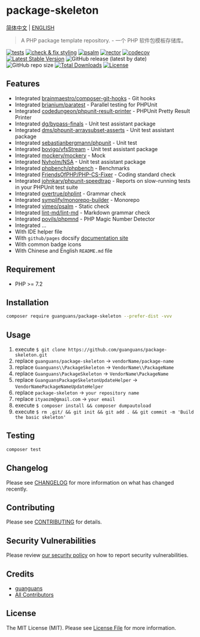 # package-skeleton

[简体中文](README-zh_CN.md) | [ENGLISH](README.md)

> A PHP package template repository. - 一个 PHP 软件包模板存储库。

[![tests](https://github.com/guanguans/package-skeleton/workflows/tests/badge.svg)](https://github.com/guanguans/package-skeleton/actions)
[![check & fix styling](https://github.com/guanguans/package-skeleton/actions/workflows/php-cs-fixer.yml/badge.svg)](https://github.com/guanguans/package-skeleton/actions)
[![psalm](https://github.com/guanguans/package-skeleton/actions/workflows/psalm.yml/badge.svg)](https://github.com/guanguans/package-skeleton/actions/workflows/psalm.yml)
[![rector](https://github.com/guanguans/package-skeleton/actions/workflows/rector.yml/badge.svg)](https://github.com/guanguans/package-skeleton/actions/workflows/rector.yml)
[![codecov](https://codecov.io/gh/guanguans/package-skeleton/branch/main/graph/badge.svg?token=URGFAWS6S4)](https://codecov.io/gh/guanguans/package-skeleton)
[![Latest Stable Version](https://poser.pugx.org/guanguans/package-skeleton/v)](https://packagist.org/packages/guanguans/package-skeleton)
![GitHub release (latest by date)](https://img.shields.io/github/v/release/guanguans/package-skeleton)
![GitHub repo size](https://img.shields.io/github/repo-size/guanguans/package-skeleton)
[![Total Downloads](https://poser.pugx.org/guanguans/package-skeleton/downloads)](https://packagist.org/packages/guanguans/package-skeleton)
[![License](https://poser.pugx.org/guanguans/package-skeleton/license)](https://packagist.org/packages/guanguans/package-skeleton)

## Features

* Integrated [brainmaestro/composer-git-hooks](https://github.com/BrainMaestro/composer-git-hooks) - Git hooks
* Integrated [brianium/paratest](https://github.com/paratestphp/paratest) - Parallel testing for PHPUnit
* Integrated [codedungeon/phpunit-result-printer](https://github.com/mikeerickson/phpunit-pretty-result-printer) - PHPUnit Pretty Result Printer
* Integrated [dg/bypass-finals](https://github.com/rdohms/dg/bypass-finals) - Unit test assistant package
* Integrated [dms/phpunit-arraysubset-asserts](https://github.com/rdohms/phpunit-arraysubset-asserts) - Unit test assistant package
* Integrated [sebastianbergmann/phpunit](https://github.com/sebastianbergmann/phpunit) - Unit test
* Integrated [bovigo/vfsStream](https://github.com/bovigo/vfsStream) - Unit test assistant package
* Integrated [mockery/mockery](https://github.com/mockery/mockery) - Mock
* Integrated [Nyholm/NSA](https://github.com/Nyholm/NSA) - Unit test assistant package
* Integrated [phpbench/phpbench](https://github.com/phpbench/phpbench) - Benchmarks  
* Integrated [FriendsOfPHP/PHP-CS-Fixer](https://github.com/FriendsOfPHP/PHP-CS-Fixer) - Coding standard check
* Integrated [johnkary/phpunit-speedtrap](https://github.com/johnkary/phpunit-speedtrap) - Reports on slow-running tests in your PHPUnit test suite
* Integrated [overtrue/phplint](https://github.com/overtrue/phplint) - Grammar check
* Integrated [symplify/monorepo-builder](https://github.com/symplify/monorepo-builder) - Monorepo
* Integrated [vimeo/psalm](https://github.com/vimeo/psalm) - Static check
* Integrated [lint-md/lint-md](https://github.com/lint-md/lint-md) - Markdown grammar check
* Integrated [povils/phpmnd](https://github.com/povils/phpmnd) - PHP Magic Number Detector
* Integrated ...
* With IDE helper file
* With `github/pages` docsify [documentation site](https://guanguans.github.io/package-skeleton/)
* With common badge icons
* With Chinese and English `README.md` file

## Requirement

* PHP >= 7.2

## Installation

```bash
composer require guanguans/package-skeleton --prefer-dist -vvv
```

## Usage

1. execute `$ git clone https://github.com/guanguans/package-skeleton.git`
2. replace `guanguans/package-skeleton` -> `vendorName/package-name`
3. replace `Guanguans\\PackageSkeleton` -> `VendorName\\PackageName`
4. replace `Guanguans\PackageSkeleton` -> `VendorName\PackageName`
5. replace `GuanguansPackageSkeletonUpdateHelper` -> `VendorNamePackageNameUpdateHelper`
6. replace `package-skeleton` -> `your repository name`
7. replace `ityaozm@gmail.com` -> `your email`
8. execute `$ composer install && composer dumpautoload`  
9. execute `$ rm .git/ && git init && git add . && git commit -m 'Build the basic skeleton'`

## Testing

```bash
composer test
```

## Changelog

Please see [CHANGELOG](CHANGELOG.md) for more information on what has changed recently.

## Contributing

Please see [CONTRIBUTING](.github/CONTRIBUTING.md) for details.

## Security Vulnerabilities

Please review [our security policy](../../security/policy) on how to report security vulnerabilities.

## Credits

* [guanguans](https://github.com/guanguans)
* [All Contributors](../../contributors)

## License

The MIT License (MIT). Please see [License File](LICENSE) for more information.
